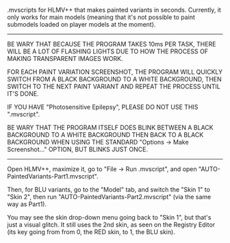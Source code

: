 .mvscripts for HLMV++ that makes painted variants in seconds. Currently, it only works for main models (meaning that it's not possible to paint submodels loaded on player models at the moment).

--------------------------------------------------------------------------------------------------------------------------------------------------------------------------------------------------------------------

BE WARY THAT BECAUSE THE PROGRAM TAKES 10ms PER TASK, THERE WILL BE A LOT OF FLASHING LIGHTS DUE TO HOW THE PROCESS OF MAKING TRANSPARENT IMAGES WORK.

FOR EACH PAINT VARIATION SCREENSHOT, THE PROGRAM WILL QUICKLY SWITCH FROM A BLACK BACKGROUND TO A WHITE BACKGROUND, THEN SWITCH TO THE NEXT PAINT VARIANT AND REPEAT THE PROCESS UNTIL IT'S DONE.

IF YOU HAVE "Photosensitive Epilepsy", PLEASE DO NOT USE THIS ".mvscript".

BE WARY THAT THE PROGRAM ITSELF DOES BLINK BETWEEN A BLACK BACKGROUND TO A WHITE BACKGROUND THEN BACK TO A BLACK BACKGROUND WHEN USING THE STANDARD "Options -> Make Screenshot..." OPTION, BUT BLINKS JUST ONCE.

--------------------------------------------------------------------------------------------------------------------------------------------------------------------------------------------------------------------

Open HLMV++, maximize it, go to "File -> Run .mvscript", and open "AUTO-PaintedVariants-Part1.mvscript".

Then, for BLU variants, go to the "Model" tab, and switch the "Skin 1" to "Skin 2", then run "AUTO-PaintedVariants-Part2.mvscript" (via the same way as Part1).

You may see the skin drop-down menu going back to "Skin 1", but that's just a visual glitch. It still uses the 2nd skin, as seen on the Registry Editor (its key going from from 0, the RED skin, to 1, the BLU skin).